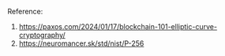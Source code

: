 Reference:

1. https://paxos.com/2024/01/17/blockchain-101-elliptic-curve-cryptography/
2. https://neuromancer.sk/std/nist/P-256